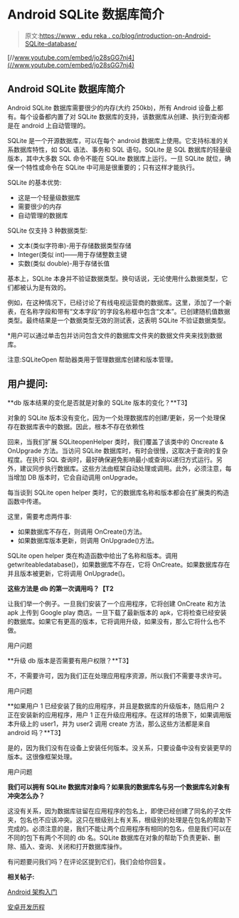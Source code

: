# Android SQLite 数据库简介

> 原文:[https://www . edu reka . co/blog/introduction-on-Android-SQLite-database/](https://www.edureka.co/blog/introduction-on-android-sqlite-database/)

[//www.youtube.com/embed/jo28sGG7nj4](//www.youtube.com/embed/jo28sGG7nj4)

## Android SQLite 数据库简介

Android SQLite 数据库需要很少的内存(大约 250kb)，所有 Android 设备上都有。每个设备都内置了对 SQLite 数据库的支持，该数据库从创建、执行到查询都是在 android 上自动管理的。

SQLite 是一个开源数据库，可以在每个 android 数据库上使用。它支持标准的关系数据库特性，如 SQL 语法、事务和 SQL 语句。SQLite 是 SQL 数据库的轻量级版本，其中大多数 SQL 命令不能在 SQLite 数据库上运行。一旦 SQLite 就位，确保一个特性或命令在 SQLite 中可用是很重要的；只有这样才能执行。

SQLite 的基本优势:

*   这是一个轻量级数据库
*   需要很少的内存
*   自动管理的数据库

SQLite 仅支持 3 种数据类型:

*   文本(类似字符串)-用于存储数据类型存储
*   Integer(类似 int)——用于存储整数主键
*   实数(类似 double)-用于存储长值

基本上，SQLite 本身并不验证数据类型。换句话说，无论使用什么数据类型，它们都被认为是有效的。

例如，在这种情况下，已经讨论了有线电视运营商的数据库。这里，添加了一个新表，在名称字段和带有“文本字段”的字段名称框中包含“文本”。已创建随机值数据类型。最终结果是一个数据类型无效的测试表，这表明 SQLite 不验证数据类型。

*用户可以通过单击包并访问包含文件的数据库文件夹的数据文件夹来找到数据库。

注意:SQLiteOpen 帮助器类用于管理数据库创建和版本管理。

## **用户提问:**

**db 版本结果的变化是否就是对象的 SQLite 版本的变化？**T3】

对象的 SQLite 版本没有变化，因为一个处理数据库的创建/更新，另一个处理保存在数据库表中的数据。因此，根本不存在依赖性

回来，当我们扩展 SQLiteopenHelper 类时，我们覆盖了该类中的 Oncreate & OnUpgrade 方法。当访问 SQLite 数据库时，有时会很慢，这取决于查询的复杂程度。在执行 SQL 查询时，最好确保避免影响最小或查询以递归方式运行。另外，建议同步执行数据库。这些方法由框架自动处理或调用。此外，必须注意，每当增加 DB 版本时，它会自动调用 onUpgrade。

每当谈到 SQLite open helper 类时，它的数据库名称和版本都会在扩展类的构造函数中传递。

这里，需要考虑两件事:

*   如果数据库不存在，则调用 OnCreate()方法。
*   如果数据库版本更新，则调用 OnUpgrade()方法。

SQLite open helper 类在构造函数中给出了名称和版本。调用 getwriteabledatabase()，如果数据库不存在，它将 OnCreate。如果数据库存在并且版本被更新，它将调用 OnUpgrade()。

**这些方法是 db 的第一次调用吗？【T2**

让我们举一个例子。一旦我们安装了一个应用程序，它将创建 OnCreate 和方法 apk 上传到 Google play 商店。一旦下载了最新版本的 apk，它将检查已经安装的数据库。如果它有更高的版本，它将调用升级，如果没有，那么它将什么也不做。

用户问题

**升级 db 版本是否需要有用户权限？**T3】

不，不需要许可，因为我们正在处理应用程序资源，所以我们不需要寻求许可。

用户问题

**如果用户 1 已经安装了我的应用程序，并且是数据库的升级版本，随后用户 2 正在安装新的应用程序，用户 1 正在升级应用程序。在这样的场景下，如果调用版本升级上的 user1，并为 user2 调用 create 方法，那么这些方法都是来自 android 吗？**T3】

是的，因为我们没有在设备上安装任何版本。没关系，只要设备中没有安装更早的版本。这很像框架处理。

用户问题

**我们可以拥有 SQLite 数据库对象吗？如果我的数据库名与另一个数据库名对象有冲突怎么办？**

这没有关系，因为数据库驻留在应用程序的包名上，即使已经创建了同名的子文件夹，包名也不应该冲突。这只在根级别上有关系，根级别的处理是在包名的帮助下完成的。必须注意的是，我们不能让两个应用程序有相同的包名，但是我们可以在不同的包下有两个不同的 db 名。SQLite 数据库在对象的帮助下负责更新、删除、插入、查询、关闭和打开数据库操作。

有问题要问我们吗？在评论区提到它们，我们会给你回复。

**相关帖子:**

[Android 架构入门](https://www.edureka.co/blog/beginners-guide-android-architecture/)

[安卓开发历程](https://www.edureka.co/android-development-certification-course)